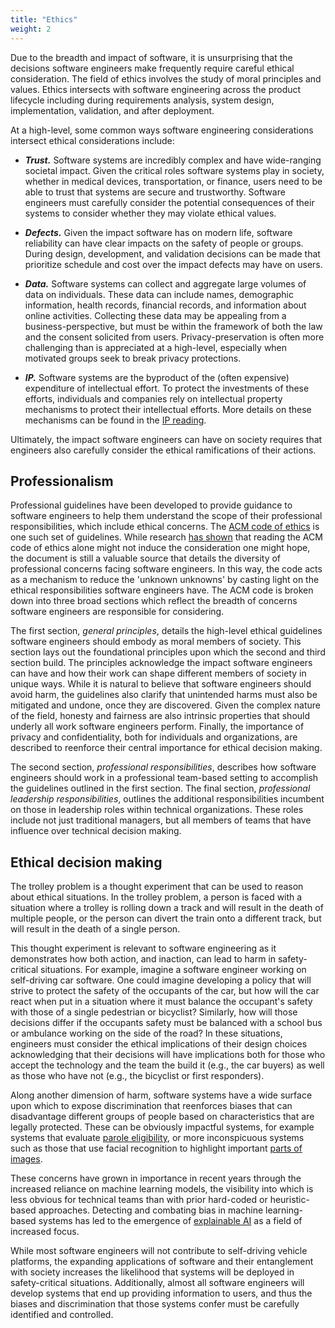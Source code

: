 ```yaml
---
title: "Ethics"
weight: 2
---
```


Due to the breadth and impact of software, it is unsurprising that the decisions software engineers make frequently require careful ethical consideration. The field of ethics involves the study of moral principles and values. Ethics intersects with software engineering across the product lifecycle including during requirements analysis, system design, implementation, validation, and after deployment.

At a high-level, some common ways software engineering considerations intersect ethical considerations include:

* ***Trust.*** Software systems are incredibly complex and have wide-ranging societal impact. Given the critical roles software systems play in society, whether in medical devices, transportation, or finance, users need to be able to trust that systems are secure and trustworthy. Software engineers must carefully consider the potential consequences of their systems to consider whether they may violate ethical values.

* ***Defects.*** Given the impact software has on modern life, software reliability can have clear impacts on the safety of people or groups. During design, development, and validation decisions can be made that prioritize schedule and cost over the impact defects may have on users.

* ***Data.*** Software systems can collect and aggregate large volumes of data on individuals. These data can include names, demographic information, health records, financial records, and information about online activities. Collecting these data may be appealing from a business-perspective, but must be within the framework of both the law and the consent solicited from users. Privacy-preservation is often more challenging than is appreciated at a high-level, especially when motivated groups seek to break privacy protections.

* ***IP.*** Software systems are the byproduct of the (often expensive) expenditure of intellectual effort. To protect the investments of these efforts, individuals and companies rely on intellectual property mechanisms to protect their intellectual efforts. More details on these mechanisms can be found in the [IP reading](IP.md).

Ultimately, the impact software engineers can have on society requires that engineers also carefully consider the ethical ramifications of their actions.

## Professionalism

Professional guidelines have been developed to provide guidance to software engineers to help them understand the scope of their professional responsibilities, which include ethical concerns. The [ACM code of ethics](https://www.acm.org/code-of-ethics) is one such set of guidelines. While research [has shown](https://jssmith1.github.io/assets/pdf/FSE18_NIER.pdf) that reading the ACM code of ethics alone might not induce the consideration one might hope, the document is still a valuable source that details the diversity of professional concerns facing software engineers. In this way, the code acts as a mechanism to reduce the 'unknown unknowns' by casting light on the ethical responsibilities software engineers have. The ACM code is broken down into three broad sections which reflect the breadth of concerns software engineers are responsible for considering. 

The first section, *general principles*, details the high-level ethical guidelines software engineers should embody as moral members of society. This section lays out the foundational principles upon which the second and third section build. The principles acknowledge the impact software engineers can have and how their work can shape different members of society in unique ways. While it is natural to believe that software engineers should avoid harm, the guidelines also clarify that unintended harms must also be mitigated and undone, once they are discovered. Given the complex nature of the field, honesty and fairness are also intrinsic properties that should underly all work software engineers perform. Finally, the importance of privacy and confidentiality, both for individuals and organizations, are described to reenforce their central importance for ethical decision making.

The second section, *professional responsibilities*, describes how software engineers should work in a professional team-based setting to accomplish the guidelines outlined in the first section. The final section, *professional leadership responsibilities*, outlines the additional responsibilities incumbent on those in leadership roles within technical organizations. These roles include not just traditional managers, but all members of teams that have influence over technical decision making.

## Ethical decision making

The trolley problem is a thought experiment that can be used to reason about ethical situations. In the trolley problem, a person is faced with a situation where a trolley is rolling down a track and will result in the death of multiple people, or the person can divert the train onto a different track, but will result in the death of a single person.

This thought experiment is relevant to software engineering as it demonstrates how both action, and inaction, can lead to harm in safety-critical situations. For example, imagine a software engineer working on self-driving car software. One could imagine developing a policy that will strive to protect the safety of the occupants of the car, but how will the car react when put in a situation where it must balance the occupant's safety with those of a single pedestrian or bicyclist? Similarly, how will those decisions differ if the occupants safety must be balanced with a school bus or ambulance working on the side of the road? In these situations, engineers must consider the ethical implications of their design choices acknowledging that their decisions will have implications both for those who accept the technology and the team the build it (e.g., the car buyers) as well as those who have not (e.g., the bicyclist or first responders).

Along another dimension of harm, software systems have a wide surface upon which to expose discrimination that reenforces biases that can disadvantage different groups of people based on characteristics that are legally protected. These can be obviously impactful systems, for example systems that evaluate [parole eligibility](https://www.propublica.org/article/machine-bias-risk-assessments-in-criminal-sentencing), or more inconspicuous systems such as those that use facial recognition to highlight important [parts of images](https://algorithmwatch.org/en/google-vision-racism/). 

These concerns have grown in importance in recent years through the increased reliance on machine learning models, the visibility into which is less obvious for technical teams than with prior hard-coded or heuristic-based approaches. Detecting and combating bias in machine learning-based systems has led to the emergence of [explainable AI](https://insights.sei.cmu.edu/blog/what-is-explainable-ai/) as a field of increased focus.

While most software engineers will not contribute to self-driving vehicle platforms, the expanding applications of software and their entanglement with society increases the likelihood that systems will be deployed in safety-critical situations. Additionally, almost all software engineers will develop systems that end up providing information to users, and thus the biases and discrimination that those systems confer must be carefully identified and controlled.


<!--

## Privacy

TODO

k-anonymity



### References 

* [TITLE](LINK)
-->



